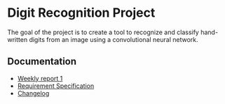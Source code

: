 # Digit Recognition Project
The goal of the project is to create a tool to recognize and classify hand-written digits from an image using a convolutional neural network.

## Documentation
- [Weekly report 1](https://github.com/jooniku/digit_recognition_project/blob/main/Documentation/Weekly_reports/week_1.md)
- [Requirement Specification](https://https://github.com/jooniku/digit_recognition_project/)
- [Changelog](https://github.com/jooniku/digit_recognition_project/blob/main/Documentation/changelog.md)
